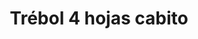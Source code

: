 ---
title: Trébol 4 hojas cabito
date: 
draft: false

# descripcion
description : Aro de plata pasante trébol 4 hojas con cabito

materials: Plata 925

color: Plateado

dimensions: 1 cm

code: 01-03-0256

type: "Aros"

categories: []

# Images
# first image will be shown in the product page
images:
  # - image: "images/path_to_image"
  # La ubicacion de las imagenes es imagenes/Aros/Aros.Microcubic/01-03-0256-trebol-4-hojas-cabito
  - image: "./images/aros/microcubic/01-03-0256-trebol-4-hojas-cabito_a.jpeg"
  - image: "./images/aros/microcubic/01-03-0256-trebol-4-hojas-cabito_b.jpeg"
---